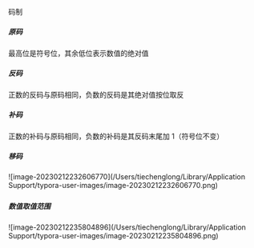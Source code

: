 码制

##### 原码

最高位是符号位，其余低位表示数值的绝对值

##### 反码

正数的反码与原码相同，负数的反码是其绝对值按位取反

##### 补码

正数的补码与原码相同，负数的补码是其反码末尾加 1（符号位不变）

##### 移码



![image-20230212232606770](/Users/tiechenglong/Library/Application Support/typora-user-images/image-20230212232606770.png)



##### 

##### 数值取值范围

![image-20230212235804896](/Users/tiechenglong/Library/Application Support/typora-user-images/image-20230212235804896.png)
